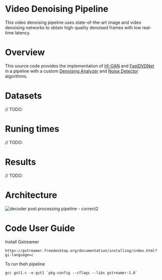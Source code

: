 # Video Denoising Pipeline

This video denoising pipeline uses state-of-the-art image and video denoising networks to obtain high-quality denoised frames with low real-time latency.

# Overview

This source code provides the implementation of [HI-GAN](https://github.com/ZeroZero19/HI-GAN) and [FastDVDNet](https://github.com/m-tassano/fastdvdnet) in a pipeline with a custom [Denoising Analyzer](https://github.com/RealtimeDenoising/DenoisingAnalyzer) and [Noise Detector](https://github.com/RealtimeDenoising/NoiseDetector) algorithms.

# Datasets

// TODO:

# Runing times

// TODO:

# Results

// TODO:

# Architecture

![decoder post processing pipeline - correct2](https://user-images.githubusercontent.com/35348652/212770047-e6b4f641-30e7-4b08-b3ed-0bc4e86ae655.png)

# Code User Guide

Install Gstreamer 

    https://gstreamer.freedesktop.org/documentation/installing/index.html?gi-language=c

To run theh pipeline

    gcc gst1.c -o gst1 `pkg-config --cflags --libs gstreamer-1.0`
